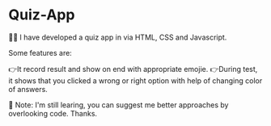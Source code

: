 # Quiz-App
👨‍💻 I have developed a quiz app in via HTML, CSS and Javascript. 

Some features are:

👉It record result and show on end with appropriate emojie.
👉During test, it shows that you clicked a wrong or right option with help of changing color of answers.

🙂 Note: I'm still learing, you can suggest me better approaches by overlooking code. Thanks.
